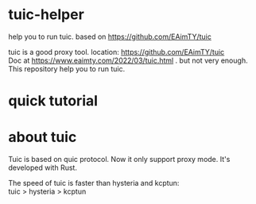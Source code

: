 # tuic-helper
help you to run tuic.  based on https://github.com/EAimTY/tuic



tuic is a good proxy tool. location: https://github.com/EAimTY/tuic  
Doc at https://www.eaimty.com/2022/03/tuic.html . but not very enough.
This repository help you to run tuic.  

# quick tutorial










# about tuic
Tuic is based on quic protocol.
Now it only support proxy mode.
It's developed with Rust.  

The speed of tuic is faster than hysteria and kcptun:  
tuic > hysteria > kcptun  






















